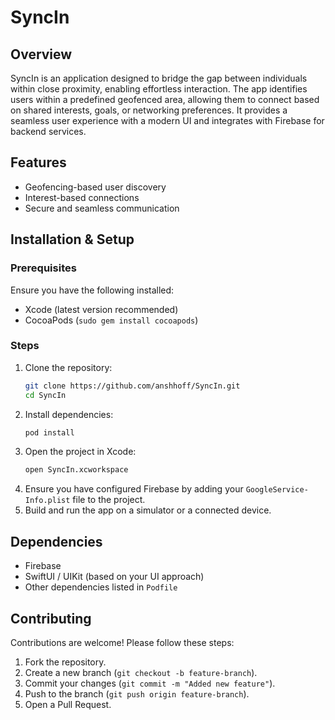 # SyncIn

## Overview
SyncIn is an application designed to bridge the gap between individuals within close proximity, enabling effortless interaction. The app identifies users within a predefined geofenced area, allowing them to connect based on shared interests, goals, or networking preferences. It provides a seamless user experience with a modern UI and integrates with Firebase for backend services.

## Features
- Geofencing-based user discovery
- Interest-based connections
- Secure and seamless communication

## Installation & Setup

### Prerequisites
Ensure you have the following installed:
- Xcode (latest version recommended)
- CocoaPods (`sudo gem install cocoapods`)

### Steps
1. Clone the repository:
   ```sh
   git clone https://github.com/anshhoff/SyncIn.git
   cd SyncIn
   ```
2. Install dependencies:
   ```sh
   pod install
   ```
3. Open the project in Xcode:
   ```sh
   open SyncIn.xcworkspace
   ```
4. Ensure you have configured Firebase by adding your `GoogleService-Info.plist` file to the project.
5. Build and run the app on a simulator or a connected device.

## Dependencies
- Firebase
- SwiftUI / UIKit (based on your UI approach)
- Other dependencies listed in `Podfile`

## Contributing
Contributions are welcome! Please follow these steps:
1. Fork the repository.
2. Create a new branch (`git checkout -b feature-branch`).
3. Commit your changes (`git commit -m "Added new feature"`).
4. Push to the branch (`git push origin feature-branch`).
5. Open a Pull Request.
